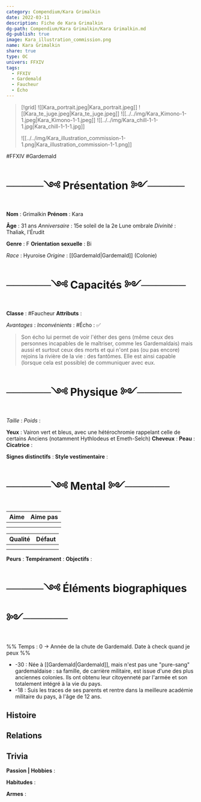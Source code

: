 ```yaml
---
category: Compendium/Kara Grimalkin
date: 2022-03-11
description: Fiche de Kara Grimalkin
dg-path: Compendium/Kara Grimalkin/Kara Grimalkin.md
dg-publish: true
image: Kara_illustration_commission.png
name: Kara Grimalkin
share: true
type: OC
univers: FFXIV
tags:
  - FFXIV
  - Gardemald
  - Faucheur
  - Écho
---
```





>[!grid]
> ![[Kara_portrait.jpeg|Kara_portrait.jpeg]]
> ![[Kara_te_juge.jpeg|Kara_te_juge.jpeg]]
> ![[../../img/Kara_Kimono-1-1.jpeg|Kara_Kimono-1-1.jpeg]]
> ![[../../img/Kara_chill-1-1-1.jpg|Kara_chill-1-1-1.jpg]]
> 
> ![[../../img/Kara_illustration_commission-1-1.png|Kara_illustration_commission-1-1.png]]

#FFXIV #Gardemald
# ─────༺ Présentation ༻─────

**Nom** : Grimalkin
**Prénom** : Kara

**Âge** : 31 ans
*Anniversaire* : 15e soleil de la 2e Lune ombrale
*Divinité* : Thaliak, l'Érudit

**Genre** : F
**Orientation sexuelle** : Bi

*Race* : Hyuroise
*Origine* : [[Gardemald|Gardemald]] (Colonie)
# ──────༺ Capacités ༻──────
**Classe** : #Faucheur
**Attributs** :

*Avantages* :
*Inconvénients* :
#Écho : ✅
> Son écho lui permet de voir l'éther des gens (même ceux des personnes incapables de le maîtriser, comme les Gardemaldais) mais aussi et surtout ceux des morts et qui n'ont pas (ou pas encore) rejoins la rivière de la vie : des fantômes. Elle est ainsi capable (lorsque cela est possible) de communiquer avec eux.

# ──────༺ Physique ༻──────
*Taille* :
*Poids* :

**Yeux** : Vairon vert et bleus, avec une hétérochromie rappelant celle de certains Anciens (notamment Hythlodeus et Emeth-Selch)
**Cheveux** :
**Peau** :
**Cicatrice** :

**Signes distinctifs** :
**Style vestimentaire** :


# ──────༺ Mental ༻──────

|Aime|Aime pas|
|----|----|
|||
|||


|Qualité|Défaut|
|----|----|
|||
|||

**Peurs** :
**Tempérament** :
**Objectifs** :

# ─────༺ Éléments biographiques ༻──────

%% Temps : 0 → Année de la chute de Gardemald. Date à check quand je peux %%

- -30 : Née à [[Gardemald|Gardemald]], mais n'est pas une "pure-sang" gardemaldaise : sa famille, de carrière militaire, est issue d'une des plus anciennes colonies. Ils ont obtenu leur citoyenneté par l'armée et son totalement intégré à la vie du pays.
- -18 : Suis les traces de ses parents et rentre dans la meilleure académie militaire du pays, à l'âge de 12 ans.


## Histoire

## Relations

## Trivia
**Passion | Hobbies** :

**Habitudes** :

**Armes** :